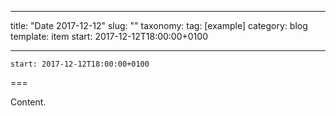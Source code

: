 
---
title: "Date 2017-12-12"
slug: ""
taxonomy:
tag: [example]
category: blog
template: item
start: 2017-12-12T18:00:00+0100

---

``start: 2017-12-12T18:00:00+0100``

===

Content.
